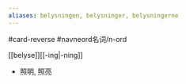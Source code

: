 ```yaml
---
aliases: belysningen, belysninger, belysningerne
---
```

#card-reverse #navneord名词/n-ord 

[[belyse]][[-ing|-ning]]

- 照明, 照亮
